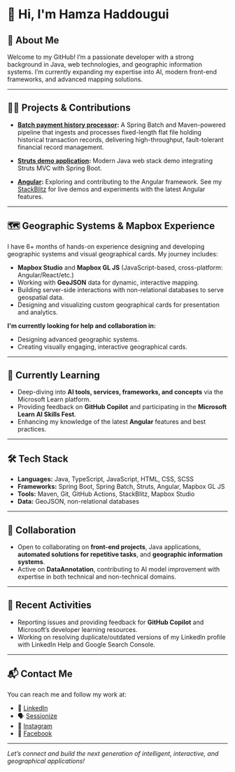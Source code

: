 # 👋 Hi, I'm Hamza Haddougui

## 🚀 About Me

Welcome to my GitHub! I’m a passionate developer with a strong background in Java, web technologies, and geographic information systems. I’m currently expanding my expertise into AI, modern front-end frameworks, and advanced mapping solutions.

---

## 🧑‍💻 Projects & Contributions

- **[Batch payment history processor](https://github.com/haddouguihamza/batch-payment-history-processor):** A Spring Batch and Maven-powered pipeline that ingests and processes fixed-length flat file holding historical transaction records, delivering high-throughput, fault-tolerant financial record management.

- **[Struts demo application](https://github.com/haddouguihamza/Struts6-Springboot):** Modern Java web stack demo integrating Struts MVC with Spring Boot.
- **[Angular](https://github.com/angular/angular):** Exploring and contributing to the Angular framework. See my [StackBlitz](https://stackblitz.com/) for live demos and experiments with the latest Angular features.

---

## 🗺️ Geographic Systems & Mapbox Experience

I have 6+ months of hands-on experience designing and developing geographic systems and visual geographical cards. My journey includes:

- **Mapbox Studio** and **Mapbox GL JS** (JavaScript-based, cross-platform: Angular/React/etc.)
- Working with **GeoJSON** data for dynamic, interactive mapping.
- Building server-side interactions with non-relational databases to serve geospatial data.
- Designing and visualizing custom geographical cards for presentation and analytics.

**I'm currently looking for help and collaboration in:**  
- Designing advanced geographic systems.
- Creating visually engaging, interactive geographical cards.

---

## 🌱 Currently Learning

- Deep-diving into **AI tools, services, frameworks, and concepts** via the Microsoft Learn platform.
- Providing feedback on **GitHub Copilot** and participating in the **Microsoft Learn AI Skills Fest**.
- Enhancing my knowledge of the latest **Angular** features and best practices.

---

## 🛠️ Tech Stack

- **Languages:** Java, TypeScript, JavaScript, HTML, CSS, SCSS
- **Frameworks:** Spring Boot, Spring Batch, Struts, Angular, Mapbox GL JS
- **Tools:** Maven, Git, GitHub Actions, StackBlitz, Mapbox Studio
- **Data:** GeoJSON, non-relational databases

---

## 🤝 Collaboration

- Open to collaborating on **front-end projects**, Java applications, **automated solutions for repetitive tasks**, and **geographic information systems**.
- Active on **DataAnnotation**, contributing to AI model improvement with expertise in both technical and non-technical domains.

---

## 📢 Recent Activities

- Reporting issues and providing feedback for **GitHub Copilot** and Microsoft’s developer learning resources.
- Working on resolving duplicate/outdated versions of my LinkedIn profile with LinkedIn Help and Google Search Console.

---

## 📬 Contact Me

You can reach me and follow my work at:

- 🔗 [LinkedIn](https://www.linkedin.com/in/haddougui-hamza/?locale=en_US)
- 🗣️ [Sessionize](https://sessionize.com/haddouguihamza)
- 📸 [Instagram](https://www.instagram.com/hamzouzi_1/)
- 📘 [Facebook](https://www.facebook.com/hamzouzengine)
---

*Let’s connect and build the next generation of intelligent, interactive, and geographical applications!*
